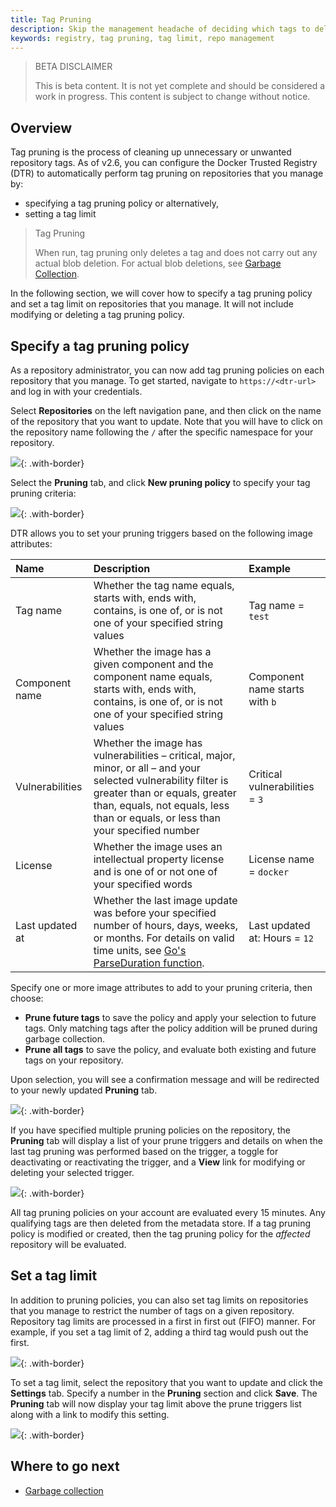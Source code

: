 ```yaml
---
title: Tag Pruning
description: Skip the management headache of deciding which tags to delete or preserve by configuring a tag pruning policy or enforcing a tag limit per repository in the Docker Trusted Registry
keywords: registry, tag pruning, tag limit, repo management
---
```


> BETA DISCLAIMER
>
> This is beta content. It is not yet complete and should be considered a work in progress. This content is subject to change without notice.

## Overview

Tag pruning is the process of cleaning up unnecessary or unwanted repository tags. As of v2.6, you can configure the Docker Trusted Registry (DTR) to automatically perform tag pruning on repositories that you manage by:

* specifying a tag pruning policy or alternatively,
* setting a tag limit 


> Tag Pruning
>
> When run, tag pruning only deletes a tag and does not carry out any actual blob deletion. For actual blob deletions, see [Garbage Collection](../../admin/configure/garbage-collection.md).

In the following section, we will cover how to specify a tag pruning policy and set a tag limit on repositories that you manage. It will not include modifying or deleting a tag pruning policy.

## Specify a tag pruning policy

As a repository administrator, you can now add tag pruning policies on each repository that you manage. To get started, navigate to `https://<dtr-url>` and log in with your credentials.
 
Select **Repositories** on the left navigation pane, and then click on the name of the repository
that you want to update. Note that you will have to click on the repository name following
the `/` after the specific namespace for your repository.

![](../images/tag-pruning-0.png){: .with-border}

Select the **Pruning** tab, and click **New pruning policy** to specify your tag pruning criteria:

![](../images/tag-pruning-1.png){: .with-border}


DTR allows you to set your pruning triggers based on the following image attributes:

| Name            | Description                                        | Example           |
|:----------------|:---------------------------------------------------| :----------------|
| Tag name        | Whether the tag name equals, starts with, ends with, contains, is one of, or is not one of your specified string values | Tag name = `test`|
| Component name  | Whether the image has a given component and the component name equals, starts with, ends with, contains, is one of, or is not one of your specified string values | Component name starts with `b` |
| Vulnerabilities | Whether the image has vulnerabilities &ndash; critical, major, minor, or all &ndash; and your selected vulnerability filter is greater than or equals, greater than, equals, not equals, less than or equals, or less than your specified number | Critical vulnerabilities = `3` |
| License         | Whether the image uses an intellectual property license and is one of or not one of your specified words | License name = `docker` | 
| Last updated at | Whether the last image update was before your specified number of hours, days, weeks, or months. For details on valid time units, see [Go's ParseDuration function](https://golang.org/pkg/time/#ParseDuration). |  Last updated at: Hours = `12` |

Specify one or more image attributes to add to your pruning criteria, then choose:

- **Prune future tags** to save the policy and apply your selection to future tags. Only matching tags after the policy addition will be pruned during garbage collection.
- **Prune all tags** to save the policy, and evaluate both existing and future tags on your repository. 

Upon selection, you will see a confirmation message and will be redirected to your newly updated **Pruning** tab. 

![](../images/tag-pruning-2.png){: .with-border}


If you have specified multiple pruning policies on the repository, the **Pruning** tab will display a list of your prune triggers and details on when the last tag pruning was performed based on the trigger, a toggle for deactivating or reactivating the trigger, and a **View** link for modifying or deleting your selected trigger.

![](../images/tag-pruning-3.png){: .with-border}

All tag pruning policies on your account are evaluated every 15 minutes. Any qualifying tags are then deleted from the metadata store. If a tag pruning policy is modified or created, then the tag pruning policy for the *affected* repository will be evaluated.

## Set a tag limit

In addition to pruning policies, you can also set tag limits on repositories that you manage to restrict the number of tags on a given repository. Repository tag limits are processed in a first in first out (FIFO) manner. For example, if you set a tag limit of 2, adding a third tag would push out the first.

![](../images/tag-pruning-4.png){: .with-border}

To set a tag limit, select the repository that you want to update and click the **Settings** tab. Specify a number in the **Pruning** section and click **Save**. The **Pruning** tab will now display your tag limit above the prune triggers list along with a link to modify this setting.


![](../images/tag-pruning-5.png){: .with-border}

## Where to go next

- [Garbage collection](../../admin/configure/garbage-collection.md)
